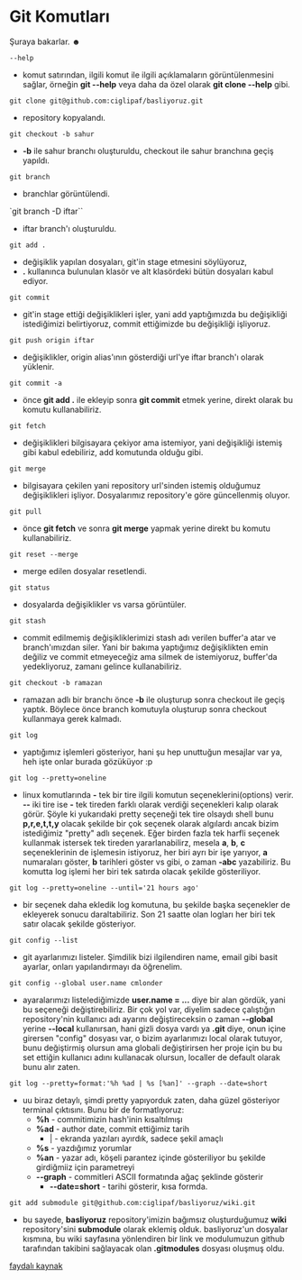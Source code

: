 # Git Komutları

Şuraya bakarlar. ☻

`--help`
- komut satırından, ilgili komut ile ilgili açıklamaların görüntülenmesini sağlar, örneğin **git --help** veya daha da özel olarak **git clone --help** gibi.

`git clone git@github.com:ciglipaf/basliyoruz.git`
- repository kopyalandı.

`git checkout -b sahur`
- **-b** ile sahur branchı oluşturuldu, checkout ile sahur branchına geçiş yapıldı.

`git branch`
- branchlar görüntülendi.

`git branch -D iftar``
- iftar branch'ı oluşturuldu.

`git add . `
- değişiklik yapılan dosyaları, git'in stage etmesini söylüyoruz,
- **.** kullanınca bulunulan klasör ve alt klasördeki bütün dosyaları kabul ediyor.

`git commit`
- git'in stage ettiği değişiklikleri işler, yani add yaptığımızda bu değişikliği istediğimizi belirtiyoruz, commit ettiğimizde bu değişikliği işliyoruz.

`git push origin iftar`
- değişiklikler, origin alias'ının gösterdiği url'ye iftar branch'ı olarak yüklenir.

`git commit -a`
- önce **git add .** ile ekleyip sonra **git commit** etmek yerine, direkt olarak bu komutu kullanabiliriz.

`git fetch`
- değişiklikleri bilgisayara çekiyor ama istemiyor, yani değişikliği istemiş gibi kabul edebiliriz, add komutunda olduğu gibi.

`git merge`
- bilgisayara çekilen yani repository url'sinden istemiş olduğumuz değişiklikleri işliyor. Dosyalarımız repository'e göre güncellenmiş oluyor.

`git pull`
- önce **git fetch** ve sonra **git merge** yapmak yerine direkt bu komutu kullanabiliriz.

`git reset --merge`
- merge edilen dosyalar resetlendi.

`git status`
- dosyalarda değişiklikler vs varsa görüntüler.

`git stash`
- commit edilmemiş değişikliklerimizi stash adı verilen buffer'a atar ve branch'ımızdan siler. Yani bir bakıma yaptığımız değişiklikten emin değiliz ve commit etmeyeceğiz ama silmek de istemiyoruz, buffer'da yedekliyoruz, zamanı gelince kullanabiliriz.

`git checkout -b ramazan `
- ramazan adlı bir branchı önce **-b** ile oluşturup sonra checkout ile geçiş yaptık. Böylece önce branch komutuyla oluşturup sonra checkout kullanmaya gerek kalmadı.

`git log`
- yaptığımız işlemleri gösteriyor, hani şu hep unuttuğun mesajlar var ya, heh işte onlar burada gözüküyor :p

`git log --pretty=oneline`
- linux komutlarında **-** tek bir tire ilgili komutun seçeneklerini(options) verir. **--** iki tire ise **-** tek tireden farklı olarak verdiği seçenekleri kalıp olarak görür. Şöyle ki yukarıdaki pretty seçeneği tek tire olsaydı shell bunu **p,r,e,t,t,y** olacak şekilde bir çok seçenek olarak algılardı ancak bizim istediğimiz "pretty" adlı seçenek. Eğer birden fazla tek harfli seçenek kullanmak istersek tek tireden yararlanabilirz, mesela **a**, **b**, **c** seçeneklerinin de işlemesin istiyoruz, her biri ayrı bir işe yarıyor, **a** numaraları göster, **b** tarihleri göster vs gibi, o zaman **-abc** yazabiliriz. Bu komutta log işlemi her biri tek satırda olacak şekilde gösteriliyor.

`git log --pretty=oneline --until='21 hours ago'`
- bir seçenek daha ekledik log komutuna, bu şekilde başka seçenekler de ekleyerek sonucu daraltabiliriz. Son 21 saatte olan logları her biri tek satır olacak şekilde gösteriyor.

`git config --list`
- git ayarlarımızı listeler.  Şimdilik bizi ilgilendiren name, email gibi basit ayarlar, onları yapılandırmayı da öğrenelim.

`git config --global user.name cmlonder`
- ayaralarımızı listelediğimizde **user.name = ...** diye bir alan gördük, yani bu seçeneği değiştirebiliriz. Bir çok yol var, diyelim sadece çalıştığın repository'nin kullanıcı adı ayarını değiştireceksin o zaman **--global** yerine **--local** kullanırsan, hani gizli dosya vardı ya **.git** diye, onun içine girersen "config" dosyası var, o bizim ayarlarımızı local olarak tutuyor, bunu değiştirmiş olursun ama globali değiştirirsen her proje için bu bu set ettiğin kullanıcı adını kullanacak olursun, localler de default olarak bunu alır zaten.

`git log --pretty=format:'%h %ad | %s [%an]' --graph --date=short`
- uu biraz detaylı, şimdi pretty yapıyorduk zaten, daha güzel gösteriyor terminal çıktısını. Bunu bir de formatlıyoruz:
    - **%h**
		    - commitimizin hash'inin kısaltılmışı
    - **%ad**
		    - author date, commit ettiğimiz tarih
	  - |
		    - ekranda yazıları ayırdık, sadece şekil amaçlı
    - **%s**
		    - yazdığımız yorumlar
    - **%an**
		    - yazar adı, köşeli parantez içinde gösteriliyor bu şekilde girdiğmiiz için parametreyi
    - **--graph**
		    - commitleri ASCII formatında ağaç şeklinde gösterir
	  - **--date=short**
		    - tarihi gösterir, kısa formda.

`git add submodule git@github.com:ciglipaf/basliyoruz/wiki.git`
- bu sayede, **basliyoruz** repository'imizin bağımsız oluşturduğumuz **wiki** repository'sini **submodule** olarak eklemiş olduk. basliyoruz'un dosyalar kısmına, bu wiki sayfasına yönlendiren bir link ve modulumuzun github tarafından takibini sağlayacak olan **.gitmodules** dosyası oluşmuş oldu.


[faydalı kaynak](https://services.github.com/kit/downloads/github-git-cheat-sheet.pdf)
